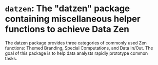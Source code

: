 # `datzen`: The "datzen" package containing miscellaneous helper functions to achieve Data Zen
 
 The datzen package provides three categories of commonly used Zen functions:
 Themed Branding, Special Computations, and Data In/Out.
 The goal of this package is to help data analysts rapidly prototype common tasks.

